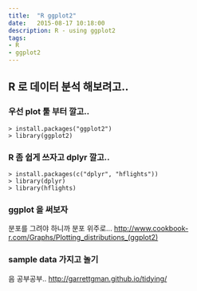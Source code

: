 ```yaml
---
title:  "R ggplot2"
date:   2015-08-17 10:18:00
description: R - using ggplot2
tags: 
- R
- ggplot2
---
```


## R 로 데이터 분석 해보려고..

### 우선 plot 툴 부터 깔고..
```
> install.packages("ggplot2")
> library(ggplot2)
```

### R 좀 쉽게 쓰자고 dplyr 깔고..
```
> install.packages(c("dplyr", "hflights"))
> library(dplyr)
> library(hflights)
```

### ggplot 을 써보자
분포를 그려야 하니까 분포 위주로...
http://www.cookbook-r.com/Graphs/Plotting_distributions_(ggplot2)

### sample data 가지고 놀기
음 공부공부..
http://garrettgman.github.io/tidying/


[ggplot2]: http://ggplot2.org
[ggplot2-quick]: http://www.statmethods.net/advgraphs/ggplot2.html
[ggplot2-cheatsheet]: https://www.rstudio.com/wp-content/uploads/2015/03/ggplot2-cheatsheet.pdf
[r-lib-dplyr]: http://wsyang.com/2014/02/introduction-to-dplyr
[r-cookbook]: http://www.cookbook-r.com/Manipulating_data
[r-cookbook-ggplot2]: http://www.cookbook-r.com/Graphs/Plotting_distributions_(ggplot2)
